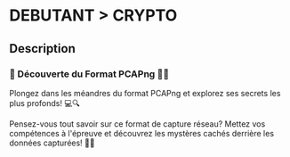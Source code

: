 # DEBUTANT > CRYPTO

## Description
### 📂 Découverte du Format PCAPng 🕵️‍♂️

Plongez dans les méandres du format PCAPng et explorez ses secrets les plus profonds! 💻🔍

Pensez-vous tout savoir sur ce format de capture réseau? Mettez vos compétences à l'épreuve et découvrez les mystères cachés derrière les données capturées! 🌟💡
